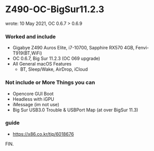 # Z490-OC-BigSur11.2.3

wrote: 10 May 2021, OC 0.6.7 > 0.6.9

### Worked and include
- Gigabye Z490 Auros Elite, i7-10700, Sapphire RX570 4GB, Fenvi-T919(BT,WiFi)
- OC 0.6.7, Big Sur 11.2.3 (OC 069 upgrade)
- All General macOS Features
  - BT, Sleep/Wake, AirDrop, iCloud
 
### Not include or More Things you can
- Opencore GUI Boot
- Headless with iGPU
- iMessage (im not use)
- Big Sur USB3.0 Trouble & USBPort Map (at over BigSur 11.3)

### guide
- https://x86.co.kr/tip/6018676

FIN.
